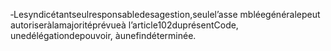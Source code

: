 ‐Lesyndicétantseulresponsabledesagestion,seulel’asse mbléegénéralepeut autoriseràlamajoritéprévueà l’article102duprésentCode, unedélégationdepouvoir, àunefindéterminée.